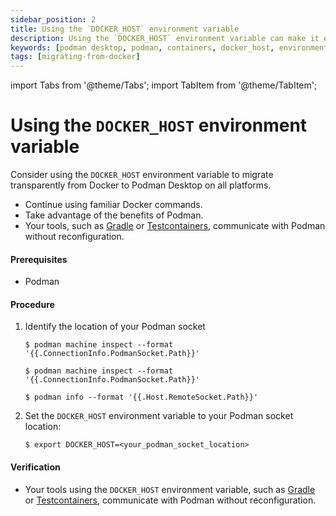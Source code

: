 ```yaml
---
sidebar_position: 2
title: Using the `DOCKER_HOST` environment variable
description: Using the `DOCKER_HOST` environment variable can make it easier to migrate from Docker to Podman Desktop, as it allows you to continue using familiar Docker commands while taking advantage of the benefits of Podman.
keywords: [podman desktop, podman, containers, docker_host, environment, variable]
tags: [migrating-from-docker]
---
```


import Tabs from '@theme/Tabs';
import TabItem from '@theme/TabItem';

# Using the `DOCKER_HOST` environment variable

Consider using the `DOCKER_HOST` environment variable to migrate transparently from Docker to Podman Desktop on all platforms.

* Continue using familiar Docker commands.
* Take advantage of the benefits of Podman.
* Your tools, such as [Gradle](https://gradle.org/) or [Testcontainers](https://www.testcontainers.org/), communicate with Podman without reconfiguration.

#### Prerequisites

* Podman

#### Procedure

1. Identify the location of your Podman socket

    <Tabs groupId="operating-systems">
      <TabItem value="win" label="Windows">

      ```shell-session
      $ podman machine inspect --format '{{.ConnectionInfo.PodmanSocket.Path}}'
      ```

      </TabItem>
      <TabItem value="mac" label="macOS">

      ```shell-session
      $ podman machine inspect --format '{{.ConnectionInfo.PodmanSocket.Path}}'
      ```

      </TabItem>
      <TabItem value="linux" label="Linux">

      ```shell-session
      $ podman info --format '{{.Host.RemoteSocket.Path}}'
      ```

      </TabItem>
    </Tabs>

2. Set the `DOCKER_HOST` environment variable to your Podman socket location:

    ```shell-session
    $ export DOCKER_HOST=<your_podman_socket_location>
    ```

#### Verification

* Your tools using the `DOCKER_HOST` environment variable, such as [Gradle](https://gradle.org/) or [Testcontainers](https://www.testcontainers.org/), communicate with Podman without reconfiguration.
